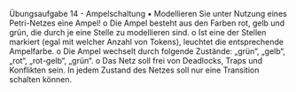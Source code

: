 Übungsaufgabe 14 - Ampelschaltung
▪ Modellieren Sie unter Nutzung eines Petri-Netzes eine Ampel!
o Die Ampel besteht aus den Farben rot, gelb und grün, die durch je
eine Stelle zu modellieren sind.
o Ist eine der Stellen markiert (egal mit welcher Anzahl von Tokens),
leuchtet die entsprechende Ampelfarbe.
o Die Ampel wechselt durch folgende Zustände: „grün“, „gelb“, „rot“,
„rot-gelb“, „grün“.
o Das Netz soll frei von Deadlocks, Traps und Konflikten sein. In
jedem Zustand des Netzes soll nur eine Transition schalten
können.
